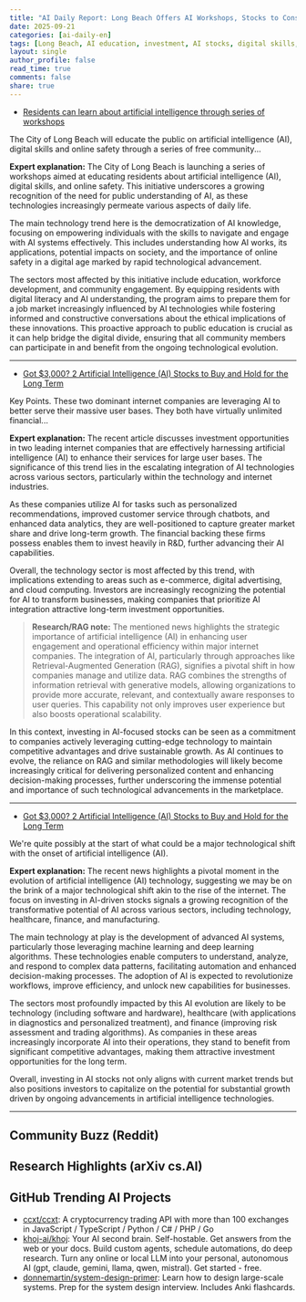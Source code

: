 ```yaml
---
title: "AI Daily Report: Long Beach Offers AI Workshops, Stocks to Consider Amid Tech Shift (2025-09-21)"
date: 2025-09-21
categories: [ai-daily-en]
tags: [Long Beach, AI education, investment, AI stocks, digital skills, community workshops, technology trends]
layout: single
author_profile: false
read_time: true
comments: false
share: true
---
```

- [Residents can learn about artificial intelligence through series of workshops](https://sigtrib.com/residents-can-learn-about-artificial-intelligence-through-series-of-workshops/)

The City of Long Beach will educate the public on artificial intelligence (AI), digital skills and online safety through a series of free community...

**Expert explanation:**
The City of Long Beach is launching a series of workshops aimed at educating residents about artificial intelligence (AI), digital skills, and online safety. This initiative underscores a growing recognition of the need for public understanding of AI, as these technologies increasingly permeate various aspects of daily life.

The main technology trend here is the democratization of AI knowledge, focusing on empowering individuals with the skills to navigate and engage with AI systems effectively. This includes understanding how AI works, its applications, potential impacts on society, and the importance of online safety in a digital age marked by rapid technological advancement.

The sectors most affected by this initiative include education, workforce development, and community engagement. By equipping residents with digital literacy and AI understanding, the program aims to prepare them for a job market increasingly influenced by AI technologies while fostering informed and constructive conversations about the ethical implications of these innovations. This proactive approach to public education is crucial as it can help bridge the digital divide, ensuring that all community members can participate in and benefit from the ongoing technological evolution.

---
- [Got $3,000? 2 Artificial Intelligence (AI) Stocks to Buy and Hold for the Long Term](https://finance.yahoo.com/news/got-3-000-2-artificial-220000479.html)

Key Points. These two dominant internet companies are leveraging AI to better serve their massive user bases. They both have virtually unlimited financial...

**Expert explanation:**
The recent article discusses investment opportunities in two leading internet companies that are effectively harnessing artificial intelligence (AI) to enhance their services for large user bases. The significance of this trend lies in the escalating integration of AI technologies across various sectors, particularly within the technology and internet industries. 

As these companies utilize AI for tasks such as personalized recommendations, improved customer service through chatbots, and enhanced data analytics, they are well-positioned to capture greater market share and drive long-term growth. The financial backing these firms possess enables them to invest heavily in R&D, further advancing their AI capabilities.

Overall, the technology sector is most affected by this trend, with implications extending to areas such as e-commerce, digital advertising, and cloud computing. Investors are increasingly recognizing the potential for AI to transform businesses, making companies that prioritize AI integration attractive long-term investment opportunities.

> **Research/RAG note:**
> The mentioned news highlights the strategic importance of artificial intelligence (AI) in enhancing user engagement and operational efficiency within major internet companies. The integration of AI, particularly through approaches like Retrieval-Augmented Generation (RAG), signifies a pivotal shift in how companies manage and utilize data. RAG combines the strengths of information retrieval with generative models, allowing organizations to provide more accurate, relevant, and contextually aware responses to user queries. This capability not only improves user experience but also boosts operational scalability.

In this context, investing in AI-focused stocks can be seen as a commitment to companies actively leveraging cutting-edge technology to maintain competitive advantages and drive sustainable growth. As AI continues to evolve, the reliance on RAG and similar methodologies will likely become increasingly critical for delivering personalized content and enhancing decision-making processes, further underscoring the immense potential and importance of such technological advancements in the marketplace.

---
- [Got $3,000? 2 Artificial Intelligence (AI) Stocks to Buy and Hold for the Long Term](https://www.fool.com/investing/2025/09/20/got-3000-2-artificial-intelligence-ai-stocks-to-bu/)

We're quite possibly at the start of what could be a major technological shift with the onset of artificial intelligence (AI).

**Expert explanation:**
The recent news highlights a pivotal moment in the evolution of artificial intelligence (AI) technology, suggesting we may be on the brink of a major technological shift akin to the rise of the internet. The focus on investing in AI-driven stocks signals a growing recognition of the transformative potential of AI across various sectors, including technology, healthcare, finance, and manufacturing.

The main technology at play is the development of advanced AI systems, particularly those leveraging machine learning and deep learning algorithms. These technologies enable computers to understand, analyze, and respond to complex data patterns, facilitating automation and enhanced decision-making processes. The adoption of AI is expected to revolutionize workflows, improve efficiency, and unlock new capabilities for businesses.

The sectors most profoundly impacted by this AI evolution are likely to be technology (including software and hardware), healthcare (with applications in diagnostics and personalized treatment), and finance (improving risk assessment and trading algorithms). As companies in these areas increasingly incorporate AI into their operations, they stand to benefit from significant competitive advantages, making them attractive investment opportunities for the long term.

Overall, investing in AI stocks not only aligns with current market trends but also positions investors to capitalize on the potential for substantial growth driven by ongoing advancements in artificial intelligence technologies.

---

## Community Buzz (Reddit)


## Research Highlights (arXiv cs.AI)


## GitHub Trending AI Projects
- [ccxt/ccxt](ccxt/ccxt): A cryptocurrency trading API with more than 100 exchanges in JavaScript / TypeScript / Python / C# / PHP / Go
- [khoj-ai/khoj](khoj-ai/khoj): Your AI second brain. Self-hostable. Get answers from the web or your docs. Build custom agents, schedule automations, do deep research. Turn any online or local LLM into your personal, autonomous AI (gpt, claude, gemini, llama, qwen, mistral). Get started - free.
- [donnemartin/system-design-primer](donnemartin/system-design-primer): Learn how to design large-scale systems. Prep for the system design interview. Includes Anki flashcards.
